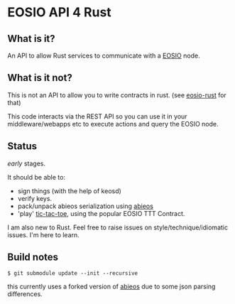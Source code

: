 # EOSIO API 4 Rust
## What is it?

An API to allow Rust services to communicate with a [EOSIO](https://github.com/EOSIO/eos) node.

## What is it not?

This is not an API to allow you to write contracts in rust.  (see [eosio-rust](https://github.com/sagan-software/eosio-rust) for that)

This code interacts via the REST API so you can use it in your middleware/webapps etc to execute actions 
and query the EOSIO node.

## Status

 _early_ stages.

It should be able to:
 * sign things (with the help of keosd) 
 * verify keys.
 * pack/unpack abieos serialization using [abieos](https://github.com/EOSIO/abieos)
 * 'play' [tic-tac-toe](/eosio-client-api/examples/tictactoe.rs), using the popular EOSIO TTT Contract.

I am also new to Rust. Feel free to raise issues on style/technique/idiomatic issues. I'm here to learn.


## Build notes

`$ git submodule update --init --recursive`

this currently uses a forked version of [abieos](https://github.com/kryton/abieos) due to some json parsing differences.
